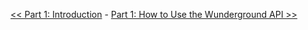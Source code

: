 [<< Part 1: Introduction](Home) - [Part 1: How to Use the Wunderground API >>](Part-1.-How-to-Use-the-Wunderground-API)